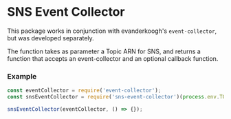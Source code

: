 # SNS Event Collector

This package works in conjunction with evanderkoogh's `event-collector`, but was developed separately. 

The function takes as parameter a Topic ARN for SNS, and returns a function that accepts an event-collector and an optional callback function.

### Example

```javascript
const eventCollector = require('event-collector');
const snsEventCollector = require('sns-event-collector')(process.env.TOPIC_ARN);

snsEventCollector(eventCollector, () => {});
```


